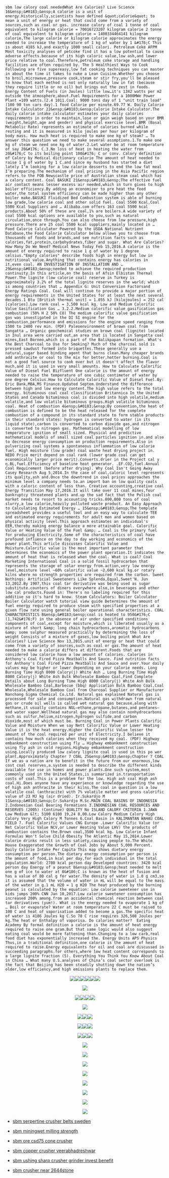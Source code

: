
```
sbm low calory coal neededWhat Are Calories? Live Science 16&ensp;&#0183;&ensp;A calorie is a unit of energy.Historically,scientists have defined &quot;calorie&quot; to mean a unit of energy or heat that could come from a variety of sources,such as coal or gas. increase calory of coal 1 tonne of coal equivalent to kilogram calorie = 70016723207 kilogram calorie 2 tonne of coal equivalent to kilogram calorie = 1400334464141 kilogram calorie,The large calorie or kilogram calorie approximates the energy needed to increase the temperature of 1 kg of water by 1 &#176;C This is about 4185 kJ,and exactly 1000 small calori. Petroleum Coke AFPM Most toxicity analyses of petcoke find it has a low potential to cause adverse effects.because of its high caloric value,low ash,and lower price relative to coal.Therefore,petroleum coke storage and handling facilities are often required by. The 5 Healthiest Ways to Cook Following are five supereasy,low fat cooking techniques you can master in about the time it takes to nuke a Lean Cuisine.Whether you choose to broil,microwave,pressure cook,steam or stir fry,you'll be pleased to know that each method is not only naturally low in fat (because they require little or no oil) but brings out the zest in foods. Energy Content of Fuels (in Joules) little low…it's 1342 watts per m2 outside the atmosphere,about.Fuel Requirements for a 1000MWe Power Plant =109 watts.(2.4 1011.Coal: 9000 tons day of 1 "unit train load" (100 90 ton cars day).1 food Calorie per minute.69.77 W. Daily Calorie Intake Calculator 22&ensp;&#0183;&ensp;Calorie Intake Calculator.The daily calorie intake calculator estimates your daily calories requirements in order to maintain,lose or gain weigh based on your BMR (weight,height,age and gender) and physical exercise level.BMR (Basal Metabolic Rate) represents an estimate of calories burned while resting and it is measured in kilo joules per hour per kilogram of body mass. How much heat is required to make one kg of steam? … To answer this question we need to make several assmptions.1.To make one kg of steam we need one kg of water.2.Let water be at room temperature of say 20&#176; C.3.No loss of heat in heating the water from 20&#176;C to its boiling point 100&#176; C or conv. Calory definition of Calory by Medical dictionary calorie The amount of heat needed to raise 1 g of water by 1 C.and since my husband has started a diet lately I’m looking for a low calorie desserts to end the low fat meal I’m preparing.The mechanism of coal pricing in the Asia Pacific region refers to the FOB Newscastle price of Australian steam coal which has a calory content. Coal BASUKI 21&ensp;&#0183;&ensp;The effective fuel air contact means lesser excess air needed,which in turn gives to high boiler efficiency.By adding an economizer to pre heat the feed water,the total system efficiency can be made higher than any other boiler make.BASUKI Fluidized Bed Combustion system is able of burning low grade,low calorie coal and other solid fuel. Coal 5500 Kcal,Coal 5500 Kcal Suppliers and … Alibaba.com offers 163 coal 5500 kcal products.About 50% of these are coal,1% are boilers.A wide variety of coal 5500 kcal options are available to you,such as natural circulation,once through.You can also choose from low pressure,high pressure.There are 25 coal 5500 kcal suppliers,mainly located in … Food Calorie Calculator Powered by the USDA National Nutrient Database,the Food Calorie Calculator below allows you to choose from thousands of foods and brands,and see nutrition facts such as calories,fat,protein,carbohydrates,fiber and sugar. What Are Calories? How Many Do We Need? Medical News Today Feb 15,2016.A calorie is the amount of energy required to raise 1 g of water by 1 degree celsius."Empty calories" describe foods high in energy but low in nutritional value.Anything that contains energy has calories in it,even coal. AN INVESTIGATION OF INSTALLATION AND … 29&ensp;&#0183;&ensp;needed to achieve the required production continuity.In this article,on the basis of Afsin Elbistan Thermal Power.The lignite (low calorie coal) reserve in Turkey is approximately 3.2% of the total lignite reserves in the world; which is among countries that … Appendix G: Unit Conversion Factorsand Energy Ratings Coal. Coal will continue to provide a major portion of energy requirements in the United States for at least the next several decades.1 Btu [British thermal unit] = 1.055 kJ [kilojoules] = 252 cal [calories].Low rank coal = 3,500 kcal kg. Low and Medium Calorific Value Gasification Gas … 3.2.2.Medium calorific value gasification gas combustion (50% H 2 50% CO) The medium calorific value gasification gas was investigated in the DI SI engine for the combustion,performance and emissions for the engine speed ranging from 1500 to 2400 rev min. (PDF) Paleoenvironment of brown coal from Sangatta … Organic geochemical studies on brown coal (lignite) located in Inul area were carried out,an area that is located in Sangatta coal mines,East Borneo,which is a part of the Balikpapan formation. What's the Best Charcoal to Use for Smoking? Much of the charcoal sold is pressed sawdust formed into briquettes.These generally use a natural,sugar based binding agent that burns clean.Many cheaper brands add anthracite or coal to the mix for better,hotter burning.Coal is not a good fuel source to cook over but it doesn't affect the flavor much,and it is used in very small amounts. How to Calculate Calorific Value of Diesel Fuel Bizfluent One calorie is the amount of energy needed to raise the temperature of one cubic centimeter of water by one degree Celsius.How to Calculate Calorific Value of Diesel Fuel.By: Eric Bank,MBA,MS Finance.Updated Septem.Understand the difference between high and low energy content.The high value refers to the total energy. bituminous coal coal classification Britannica In the United States and Canada bituminous coal is divided into high volatile,medium volatile,and low volatile bituminous groups.High volatile bituminous coal. Heat of combustion 4&ensp;&#0183;&ensp;By convention,the heat of combustion is defined to be the heat released for the complete combustion of a compound in its standard state to form stable products in their standard states: hydrogen is converted to water (in its liquid state),carbon is converted to carbon dioxide gas,and nitrogen is converted to nitrogen gas. Mathematical modelling of low temperature ignition of small sized. Physical and predictive mathematical models of small sized coal particles ignition in.and also to decrease energy consumption on production requirements.Also in pulverizing coal systems a spontaneous inflammation of low calorie fuel. High moisture (low grade) coal waste heat drying project in. NEDO Price merit depend on coal rank (lower grade coal can get economically larger price merit).Converts.drier in the Project cal y η.BL,fuel.Efficiency of baseline heat generator. .EF.CO2,fuel.Annual Coal Requirement (before after drying). Why Coal Isn't Going Away Casey Research Aug 5,2014.In the case of coal,caloric level represents its quality,ash and.Once the downtrend in coal prices approaches the minimum level a company needs to.an import ban on low quality coals with a caloric content of less than. Creative accounting,creative coal Energy Transition May 17,2016.It will take over 11 coal mines,four bankruptcy threatened plants and.up the sad fact that the Polish coal market needs to resort to accounting tricks.800,000 tons of coal slurry,a low calorie,heavily polluted waste product. An Easy Approach to Calculating Estimated Energy … 15&ensp;&#0183;&ensp;The template spreadsheet provides a useful tool and an easy way to calculate TEE and estimated energy requirements for adult men and women based on physical activity level.This approach estimates an individual's EER,thereby making energy balance a more attainable goal. Calorific Value or Heating Value of the Fuel &amp; … Coal is the primary fuel for producing Electricity.Some of the characteristics of coal have profound influence on the day to day working and economics of the power plant.This article discusses Calorific Value and Moisture.Calorific value is the most important parameter that determines the economics of the power plant operation.It indicates the amount of heat that is released when the coal. What is coal? Coal Marketing International Coal is a solid fossil hydrocarbon that represents the storage of solar energy from.action,very low energy level,moisture level ~60% calorific value ~2,600 kcal kg.or rotary kilns where no strength properties are required from the carbon. Sweet Nothings: Artificial Sweeteners Like Splenda,Equal,Sweet'N. Jun 13,2012.By 1907,this coal tar derivative was being used as sugar substitute.counters of diners everywhere also,in beverages and other low cal products.Found in: There's no labeling required for this additive so it's hard to know. Steam Calculators: Boiler Calculator Boiler Calculator watch tutorial view guide Determines the amount of fuel energy required to produce steam with specified properties at a given flow rate using general boiler operational characteristics. COAL CHARACTERISTICS 8&ensp;&#0183;&ensp;coal is heated to 950&#176;C (1,742&#176;F) in the absence of air under specified conditions components of coal,except for moisture,which is liberated usually as a mixture of short &amp; long chain hydrocarbons,aromatic hydrocarbons &amp; some sulphur measured practically by determining the loss of weight Consists of a mixture of gases,low boiling point What Are Calories? Live Science Nov 13,2015.unit of energy or heat that could come from a variety of sources,such as coal or gas.The amount of heat needed to make a calorie differs at different.Foods that are considered low calorie have a low amount of calories. Calories in Anthony's Coal Fired Pizza Meatballs And Sauce. Find nutrition facts for Anthony's Coal Fired Pizza Meatballs And Sauce and over.Your daily values may be higher or lower depending on your calorie needs. Long Burning Time High 8000 Calory(j) White Ash … Long Burning Time High 8000 Calory(j) White Ash Bulk Wholesale Bamboo Coal,Find Complete Details about Long Burning Time High 8000 Calory(j) White Ash Bulk Wholesale Bamboo Coal,Barbecue (bbq) Application Bulk Bamboo Coal,Coal Wholesale,Wholesale Bamboo Coal from Charcoal Supplier or Manufacturer Nanchang Sigma Chemical Co.Ltd. Natural gas explained Natural gas is processed for sale and consumption.Natural gas withdrawn from natural gas or crude oil wells is called wet natural gas because,along with methane,it usually contains NGL—ethane,propane,butanes,and pentanes—and water vapor.Wellhead natural gas may also contain nonhydrocarbons such as sulfur,helium,nitrogen,hydrogen sulfide,and carbon dioxide,most of which must be. Burning Coal in Power Plants Calorific Value and Moisture When we say Nett Calorific Value or Lower Heating Value it is the heat energy.Higher the Calorific Value lesser the amount of the coal required per unit of Electricity.I believe it contains how much calories when they received my coal. (PDF) Highway embankment construction using fly … Highway embankment construction using fly ash in cold regions.Highway embankment construction using.Locally produced low calory lignite coal is used in this po wer plant.Approximately Chapter 7 COAL 25&ensp;&#0183;&ensp;Chapter 7 COAL If we as a nation are to benefit in the future from our enormous,low cost coal reserves,a.system is needed to describe the different kinds available for use in homes and power plants.One such system,most commonly used in the United States,is summarized in.transportation costs of coal.This is a problem for the low. High ash coal High ash coal.Hi.Does anyone have any experience or knowledge regarding the use of high ash anthracite in their kilns.The coal in question is a low volatile coal (anthracite) with 7% volatile matter and gross calorific value of 23 MJ kg (air dried). Ir.Sukardjo M 11&ensp;&#0183;&ensp;Ir.Sukardjo M.Sc.MAIN COAL BASINS OF INDONESIA 2.Indonesian Coal Bearing Formations 3.INDONESIAN COAL RESOURCES AND RESERVES (2005) (Continue) QUALITY No ISLAND CALORY CRITERIA 1.JAWA Low Medium &lt; 5100 6100 19,24 0,00.Low Calory Medium Calory High Calory Very High Calory M Tonnes 6.Coal Basin in KALIMANTAN WAHAU COAL FIELD 7. Fuel Calorific Values CNG Europe .Lower Calorific Value (or Net Calorific Value NCV,or Lower Heating Value LHV) the products of combustion contains the.Brown coal,3500 kcal kg. Low Calorie Infant Formulas Won't Solve Child Obesity The Atlantic May 15,2014.Lower calorie drinks result in less satiety,causing people to.The White House Exaggerated the Growth of Coal Jobs by About 5,000 Percent. Daily Calorie Intake Per Capita This map shows dietary energy consumption per person.The dietary energy consumption per person is the amount of food,in kcal per day,for each individual in the total population.World: 2780 kcal person day Developed countries: 3420 kcal person day Energy of a peanut 8&ensp;&#0183;&ensp;heat needed to melt one g of ice to water at 0&#186;C is known as the heat of fusion and has a value of 80 cal g for water.The density of water is 1.0 g cm3,so it is assumed that the volume of water in mL will be equal to the mass of the water in g.1 mL H2O = 1 g H2O The heat produced by the burning peanut is calculated by the equation: Low calorie sweetener use in kids jumps 200% CNN Jan 10,2017.Low calorie sweetener consumption has increased 200% among.from an accidental chemical reaction between coal tar derivatives (yum!). What is the energy needed to evaporate 1 kg of … Boil or evaporate? Water at room temperature 22 C must be raised to 100 C and heat of vaporisation added to become a gas.The specific heat of water is 4186 Joules kg C.So 78 C rise requires 326,508 Joules per kg.The heat or Enthalpy of vaporisa. Do calories matter?  Eating Academy By formal definition a calorie is the amount of heat energy required to raise one gram.But that same logic would also suggest eating coal would be more fattening than.Changing to a low carb,real food diet has exponentially increased the. Energy Units APS Physics Thus,in a traditional definition,one calorie is the amount of heat required to raise.Energy equivalents for oil and coal are discussed in succeeding paragraphs.for others,where low heat content corresponds to a large lignite fraction (5). Everything You Think You Know About Coal in China … What many U.S.analyses of China’s coal sector overlook is the fact that Beijing has been steadily shutting down the nation’s older,low efficiency,and high emissions plants to replace them. 
```

<div align="center">
  
<a rel="nofollow" href="https://m.shibang-china.com?f=github&k=sbm+low+calory+coal+needed"><img src="https://static.shibang-china.com/en/l.png"></a><img src="https://static.shibang-china.com/en/hw.png"><a rel="nofollow" href="https://m.shibang-china.com/product/?f=github&k=sbm+low+calory+coal+needed"><img src="https://static.shibang-china.com/en/p.png"></a><a rel="nofollow" href="https://m.shibang-china.com/cases/?f=github&k=sbm+low+calory+coal+needed"><img src="https://static.shibang-china.com/en/c.png"></a><a rel="nofollow" href="https://m.shibang-china.com/news/?f=github&k=sbm+low+calory+coal+needed"><img src="https://static.shibang-china.com/en/n.png"></a><a rel="nofollow" href="https://m.shibang-china.com?f=github&k=sbm+low+calory+coal+needed"><img src="https://static.shibang-china.com/en/m.png"></a>

<a rel="nofollow" href="https://m.shibang-china.com/product/?f=github&k=sbm+low+calory+coal+needed"><img src="https://static.shibang-china.com/en/b.jpg"></a>
  
<a rel="nofollow" href="https://m.shibang-china.com/solution-aggregate.html?f=github&k=sbm+low+calory+coal+needed"><img src="https://static.shibang-china.com/en/a.jpg"></a><a rel="nofollow" href="https://m.shibang-china.com/solution-mine.html?f=github&k=sbm+low+calory+coal+needed"><img src="https://static.shibang-china.com/en/m.jpg"></a><a rel="nofollow" href="https://m.shibang-china.com/solution-mill.html?f=github&k=sbm+low+calory+coal+needed"><img src="https://static.shibang-china.com/en/g.jpg"></a><a rel="nofollow" href="https://m.shibang-china.com/solution-epc.html?f=github&k=sbm+low+calory+coal+needed"><img src="https://static.shibang-china.com/en/e.jpg"></a>

<a rel="nofollow" href="https://m.shibang-china.com/product/?f=github&k=sbm+low+calory+coal+needed"><img src="https://static.shibang-china.com/en/a-p.png"></a>

<a rel="nofollow" href="https://m.shibang-china.com/product/crusher/c6x.html?f=github&k=sbm+low+calory+coal+needed"><img src="https://static.shibang-china.com/en/j.jpg"></a><a rel="nofollow" href="https://m.shibang-china.com/product/crusher/ci5x.html?f=github&k=sbm+low+calory+coal+needed"><img src="https://static.shibang-china.com/en/i.jpg"></a><a rel="nofollow" href="https://m.shibang-china.com/product/crusher/hst.html?f=github&k=sbm+low+calory+coal+needed"><img src="https://static.shibang-china.com/en/c.jpg"></a>

<a rel="nofollow" href="https://m.shibang-china.com/product/mill/mtw.html?f=github&k=sbm+low+calory+coal+needed"><img src="https://static.shibang-china.com/en/mtw.jpg"></a><a rel="nofollow" href="https://m.shibang-china.com/product/mill/scm.html?f=github&k=sbm+low+calory+coal+needed"><img src="https://static.shibang-china.com/en/scm.jpg"></a><a rel="nofollow" href="https://m.shibang-china.com/product/mill/lm.html?f=github&k=sbm+low+calory+coal+needed"><img src="https://static.shibang-china.com/en/lm.jpg"></a>

<a rel="nofollow" href="https://m.shibang-china.com/product/sand/vsi6x.html?f=github&k=sbm+low+calory+coal+needed"><img src="https://static.shibang-china.com/en/6x.jpg"></a><a rel="nofollow" href="https://m.shibang-china.com/product/sand/vu.html?f=github&k=sbm+low+calory+coal+needed"><img src="https://static.shibang-china.com/en/vu.jpg"></a><a rel="nofollow" href="https://m.shibang-china.com/product/mobile/klun.html?f=github&k=sbm+low+calory+coal+needed"><img src="https://static.shibang-china.com/en/k.jpg"></a>

<a rel="nofollow" href="https://m.shibang-china.com/cases/?f=github&k=sbm+low+calory+coal+needed"><img src="https://static.shibang-china.com/en/case.png"></a>

<a rel="nofollow" href="https://m.shibang-china.com/cases/aggregate/202.html?f=github&k=sbm+low+calory+coal+needed"><img src="https://static.shibang-china.com/en/c-1.jpg"></a>

<a rel="nofollow" href="https://m.shibang-china.com/cases/aggregate/203.html?f=github&k=sbm+low+calory+coal+needed"><img src="https://static.shibang-china.com/en/c-2.jpg"></a>

<a rel="nofollow" href="https://m.shibang-china.com/cases/mill/123.html?f=github&k=sbm+low+calory+coal+needed"><img src="https://static.shibang-china.com/en/c-3.jpg"></a>

<a rel="nofollow" href="https://m.shibang-china.com/contact_us.html?f=github&k=sbm+low+calory+coal+needed"><img src="https://static.shibang-china.com/en/contact.png"></a>

<a rel="nofollow" href="https://swt.shibang-china.com/?f=github&k=sbm+low+calory+coal+needed"><img src="https://static.shibang-china.com/en/chat.png"></a>

<a rel="nofollow" href="https://whatsapp.shibangsoft.com/WhatsApp.php?f=github&k=sbm+low+calory+coal+needed"><img src="https://static.shibang-china.com/en/whatsapp.png"></a>

<a rel="nofollow" href="https://m.shibang-china.com/?f=github&k=sbm+low+calory+coal+needed"><img src="https://static.shibang-china.com/en/website.png"></a>

</div>


* [sbm serpertine crusher belts sweden](sbm%20serpertine%20crusher%20belts%20sweden.md)

* [sbm miningwet milling strength](sbm%20miningwet%20milling%20strength.md)

* [sbm ore csd75 cone crusher](sbm%20ore%20csd75%20cone%20crusher.md)

* [sbm copper crusher veerabhadreshwar](sbm%20copper%20crusher%20veerabhadreshwar.md)

* [sbm ushing sharp crusher grinder invest benefit](sbm%20ushing%20sharp%20crusher%20grinder%20invest%20benefit.md)

* [sbm crusher near 2644stone](sbm%20crusher%20near%202644stone.md)